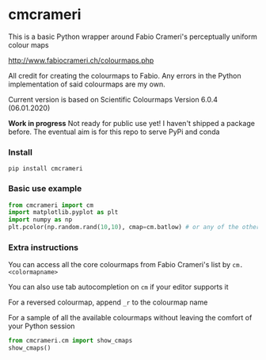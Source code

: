 # cmcrameri

This is a basic Python wrapper around Fabio Crameri's perceptually uniform colour maps

http://www.fabiocrameri.ch/colourmaps.php

All credit for creating the colourmaps to Fabio. Any errors in the Python implementation of said colourmaps are my own.

Current version is based on Scientific Colourmaps Version 6.0.4 (06.01.2020)

**Work in progress** Not ready for public use yet! I haven't shipped a package before. The eventual aim is for this repo to serve PyPi and conda

### Install
`pip install cmcrameri`

### Basic use example

```python
from cmcrameri import cm
import matplotlib.pyplot as plt
import numpy as np
plt.pcolor(np.random.rand(10,10), cmap=cm.batlow) # or any of the other colourmaps made by Fabio Crameri
```
### Extra instructions
You can access all the core colourmaps from Fabio Crameri's list by `cm.<colormapname>`

You can also use tab autocompletion on `cm` if your editor supports it

For a reversed colourmap, append `_r` to the colourmap name

For a sample of all the available colourmaps without leaving the comfort of your Python session
```python
from cmcrameri.cm import show_cmaps 
show_cmaps()
```

